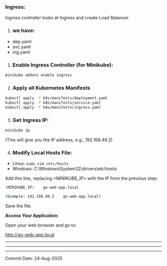 
### Ingress:
Ingress controller looks at Ingress and create Load Balancer.

1. ### we have:
- dep.yaml
- svc.yaml
- ing.yaml




1. ### Enable Ingress Controller (for Minikube):

```bash
minikube addons enable ingress
```

2. ### Apply all Kubernetes Manifests
```bash
kubectl apply -f k8s/manifests/deployment.yaml
kubectl apply -f k8s/manifests/service.yaml
kubectl apply -f k8s/manifests/ingress.yaml
```


3. ### Get Ingress IP:
```bash
minikube ip
```

(This will give you the IP address, e.g., 192.168.49.2)



4. ### Modify Local Hosts File:

- Linux: `sudo vim /etc/hosts` 
- Windows: C:\Windows\System32\drivers\etc\hosts

Add this line, replacing <MINIKUBE_IP> with the IP from the previous step:
```bash
<MINIKUBE_IP>    go-web-app.local

(Example: 192.168.49.2    go-web-app.local)
```

Save the file.


**Access Your Application:**

Open your web browser and go to:

http://go-web-app.local



---
---
---

































Commit Date: 24-Aug-2025
